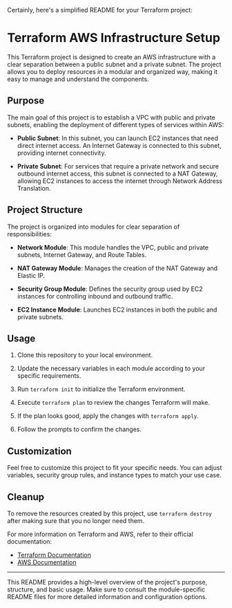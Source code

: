 Certainly, here's a simplified README for your Terraform project:

# Terraform AWS Infrastructure Setup

This Terraform project is designed to create an AWS infrastructure with a clear separation between a public subnet and a private subnet. The project allows you to deploy resources in a modular and organized way, making it easy to manage and understand the components.

## Purpose

The main goal of this project is to establish a VPC with public and private subnets, enabling the deployment of different types of services within AWS:

- **Public Subnet**: In this subnet, you can launch EC2 instances that need direct internet access. An Internet Gateway is connected to this subnet, providing internet connectivity.

- **Private Subnet**: For services that require a private network and secure outbound internet access, this subnet is connected to a NAT Gateway, allowing EC2 instances to access the internet through Network Address Translation.

## Project Structure

The project is organized into modules for clear separation of responsibilities:

- **Network Module**: This module handles the VPC, public and private subnets, Internet Gateway, and Route Tables.

- **NAT Gateway Module**: Manages the creation of the NAT Gateway and Elastic IP.

- **Security Group Module**: Defines the security group used by EC2 instances for controlling inbound and outbound traffic.

- **EC2 Instance Module**: Launches EC2 instances in both the public and private subnets.

## Usage

1. Clone this repository to your local environment.

2. Update the necessary variables in each module according to your specific requirements.

3. Run `terraform init` to initialize the Terraform environment.

4. Execute `terraform plan` to review the changes Terraform will make.

5. If the plan looks good, apply the changes with `terraform apply`.

6. Follow the prompts to confirm the changes.

## Customization

Feel free to customize this project to fit your specific needs. You can adjust variables, security group rules, and instance types to match your use case.

## Cleanup

To remove the resources created by this project, use `terraform destroy` after making sure that you no longer need them.

For more information on Terraform and AWS, refer to their official documentation:

- [Terraform Documentation](https://www.terraform.io/docs/index.html)
- [AWS Documentation](https://docs.aws.amazon.com/)

---

This README provides a high-level overview of the project's purpose, structure, and basic usage. Make sure to consult the module-specific README files for more detailed information and configuration options.
